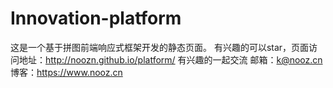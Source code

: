 # Innovation-platform
这是一个基于拼图前端响应式框架开发的静态页面。
有兴趣的可以star，页面访问地址：http://noozn.github.io/platform/
有兴趣的一起交流 邮箱：k@nooz.cn 博客：https://www.nooz.cn
